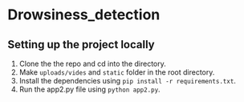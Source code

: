 # Drowsiness_detection

## Setting up the project locally

1. Clone the the repo and cd into the directory.
2. Make `uploads/vides`  and `static` folder in the root directory.
3. Install the dependencies using `pip install -r requirements.txt`.
4. Run the app2.py file using `python app2.py`.
